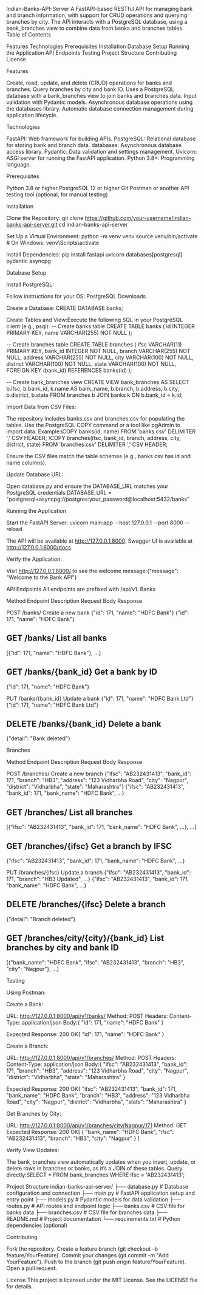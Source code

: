 Indian-Banks-API-Server
A FastAPI-based RESTful API for managing bank and branch information, with support for CRUD operations and querying branches by city. The API interacts with a PostgreSQL database, using a bank_branches view to combine data from banks and branches tables.
Table of Contents

Features
Technologies
Prerequisites
Installation
Database Setup
Running the Application
API Endpoints
Testing
Project Structure
Contributing
License

Features

Create, read, update, and delete (CRUD) operations for banks and branches.
Query branches by city and bank ID.
Uses a PostgreSQL database with a bank_branches view to join banks and branches data.
Input validation with Pydantic models.
Asynchronous database operations using the databases library.
Automatic database connection management during application lifecycle.

Technologies

FastAPI: Web framework for building APIs.
PostgreSQL: Relational database for storing bank and branch data.
databases: Asynchronous database access library.
Pydantic: Data validation and settings management.
Uvicorn: ASGI server for running the FastAPI application.
Python 3.8+: Programming language.

Prerequisites

Python 3.8 or higher
PostgreSQL 12 or higher
Git
Postman or another API testing tool (optional, for manual testing)

Installation

Clone the Repository:
git clone https://github.com/your-username/indian-banks-api-server.git
cd indian-banks-api-server


Set Up a Virtual Environment:
python -m venv venv
source venv/bin/activate  # On Windows: venv\Scripts\activate


Install Dependencies:
pip install fastapi uvicorn databases[postgresql] pydantic asyncpg



Database Setup

Install PostgreSQL:

Follow instructions for your OS: PostgreSQL Downloads.


Create a Database:
CREATE DATABASE banks;


Create Tables and View:Execute the following SQL in your PostgreSQL client (e.g., psql):
-- Create banks table
CREATE TABLE banks (
    id INTEGER PRIMARY KEY,
    name VARCHAR(255) NOT NULL
);

-- Create branches table
CREATE TABLE branches (
    ifsc VARCHAR(11) PRIMARY KEY,
    bank_id INTEGER NOT NULL,
    branch VARCHAR(255) NOT NULL,
    address VARCHAR(255) NOT NULL,
    city VARCHAR(100) NOT NULL,
    district VARCHAR(100) NOT NULL,
    state VARCHAR(100) NOT NULL,
    FOREIGN KEY (bank_id) REFERENCES banks(id)
);

-- Create bank_branches view
CREATE VIEW bank_branches AS
SELECT 
    b.ifsc,
    b.bank_id,
    k.name AS bank_name,
    b.branch,
    b.address,
    b.city,
    b.district,
    b.state
FROM branches b
JOIN banks k ON b.bank_id = k.id;


Import Data from CSV Files:

The repository includes banks.csv and branches.csv for populating the tables.
Use the PostgreSQL COPY command or a tool like pgAdmin to import data. Example:\COPY banks(id, name) FROM 'banks.csv' DELIMITER ',' CSV HEADER;
\COPY branches(ifsc, bank_id, branch, address, city, district, state) FROM 'branches.csv' DELIMITER ',' CSV HEADER;


Ensure the CSV files match the table schemas (e.g., banks.csv has id and name columns).


Update Database URL:

Open database.py and ensure the DATABASE_URL matches your PostgreSQL credentials:DATABASE_URL = "postgresql+asyncpg://postgres:your_password@localhost:5432/banks"





Running the Application

Start the FastAPI Server:
uvicorn main:app --host 127.0.0.1 --port 8000 --reload


The API will be available at http://127.0.0.1:8000.
Swagger UI is available at http://127.0.0.1:8000/docs.


Verify the Application:

Visit http://127.0.0.1:8000/ to see the welcome message:{"message": "Welcome to the Bank API"}





API Endpoints
All endpoints are prefixed with /api/v1.
Banks



Method
Endpoint
Description
Request Body
Response



POST
/banks/
Create a new bank
{"id": 171, "name": "HDFC Bank"}
{"id": 171, "name": "HDFC Bank"}


GET
/banks/
List all banks
-
[{"id": 171, "name": "HDFC Bank"}, ...]


GET
/banks/{bank_id}
Get a bank by ID
-
{"id": 171, "name": "HDFC Bank"}


PUT
/banks/{bank_id}
Update a bank
{"id": 171, "name": "HDFC Bank Ltd"}
{"id": 171, "name": "HDFC Bank Ltd"}


DELETE
/banks/{bank_id}
Delete a bank
-
{"detail": "Bank deleted"}


Branches



Method
Endpoint
Description
Request Body
Response



POST
/branches/
Create a new branch
{"ifsc": "AB232431413", "bank_id": 171, "branch": "HB3", "address": "123 Vidharbha Road", "city": "Nagpur", "district": "Vidharbha", "state": "Maharashtra"}
{"ifsc": "AB232431413", "bank_id": 171, "bank_name": "HDFC Bank", ...}


GET
/branches/
List all branches
-
[{"ifsc": "AB232431413", "bank_id": 171, "bank_name": "HDFC Bank", ...}, ...]


GET
/branches/{ifsc}
Get a branch by IFSC
-
{"ifsc": "AB232431413", "bank_id": 171, "bank_name": "HDFC Bank", ...}


PUT
/branches/{ifsc}
Update a branch
{"ifsc": "AB232431413", "bank_id": 171, "branch": "HB3 Updated", ...}
{"ifsc": "AB232431413", "bank_id": 171, "bank_name": "HDFC Bank", ...}


DELETE
/branches/{ifsc}
Delete a branch
-
{"detail": "Branch deleted"}


GET
/branches/city/{city}/{bank_id}
List branches by city and bank ID
-
[{"bank_name": "HDFC Bank", "ifsc": "AB232431413", "branch": "HB3", "city": "Nagpur"}, ...]


Testing

Using Postman:

Create a Bank:

URL: http://127.0.0.1:8000/api/v1/banks/
Method: POST
Headers: Content-Type: application/json
Body:{
    "id": 171,
    "name": "HDFC Bank"
}


Expected Response: 200 OK{
    "id": 171,
    "name": "HDFC Bank"
}




Create a Branch:

URL: http://127.0.0.1:8000/api/v1/branches/
Method: POST
Headers: Content-Type: application/json
Body:{
    "ifsc": "AB232431413",
    "bank_id": 171,
    "branch": "HB3",
    "address": "123 Vidharbha Road",
    "city": "Nagpur",
    "district": "Vidharbha",
    "state": "Maharashtra"
}


Expected Response: 200 OK{
    "ifsc": "AB232431413",
    "bank_id": 171,
    "bank_name": "HDFC Bank",
    "branch": "HB3",
    "address": "123 Vidharbha Road",
    "city": "Nagpur",
    "district": "Vidharbha",
    "state": "Maharashtra"
}




Get Branches by City:

URL: http://127.0.0.1:8000/api/v1/branches/city/Nagpur/171
Method: GET
Expected Response: 200 OK[
    {
        "bank_name": "HDFC Bank",
        "ifsc": "AB232431413",
        "branch": "HB3",
        "city": "Nagpur"
    }
]






Verify View Updates:

The bank_branches view automatically updates when you insert, update, or delete rows in branches or banks, as it’s a JOIN of these tables.
Query directly:SELECT * FROM bank_branches WHERE ifsc = 'AB232431413';





Project Structure
indian-banks-api-server/
├── database.py        # Database configuration and connection
├── main.py           # FastAPI application setup and entry point
├── models.py         # Pydantic models for data validation
├── routes.py         # API routes and endpoint logic
├── banks.csv         # CSV file for banks data
├── branches.csv      # CSV file for branches data
├── README.md         # Project documentation
└── requirements.txt  # Python dependencies (optional)

Contributing

Fork the repository.
Create a feature branch (git checkout -b feature/YourFeature).
Commit your changes (git commit -m "Add YourFeature").
Push to the branch (git push origin feature/YourFeature).
Open a pull request.

License
This project is licensed under the MIT License. See the LICENSE file for details.
